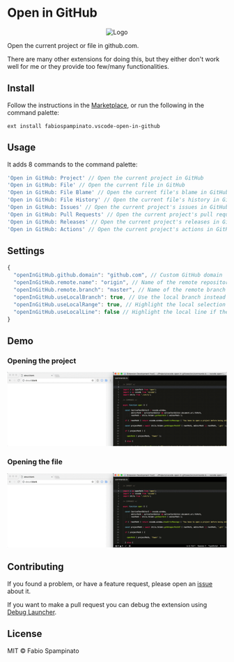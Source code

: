 # Open in GitHub

<p align="center">
  <img src="https://raw.githubusercontent.com/fabiospampinato/vscode-open-in-github/master/resources/logo.png" width="128" alt="Logo">
</p>

Open the current project or file in github.com.

There are many other extensions for doing this, but they either don't work well for me or they provide too few/many functionalities.

## Install

Follow the instructions in the [Marketplace](https://marketplace.visualstudio.com/items?itemName=fabiospampinato.vscode-open-in-github), or run the following in the command palette:

```shell
ext install fabiospampinato.vscode-open-in-github
```

## Usage

It adds 8 commands to the command palette:

```js
'Open in GitHub: Project' // Open the current project in GitHub
'Open in GitHub: File' // Open the current file in GitHub
'Open in GitHub: File Blame' // Open the current file's blame in GitHub
'Open in GitHub: File History' // Open the current file's history in GitHub
'Open in GitHub: Issues' // Open the current project's issues in GitHub
'Open in GitHub: Pull Requests' // Open the current project's pull requests in GitHub
'Open in GitHub: Releases' // Open the current project's releases in GitHub
'Open in GitHub: Actions' // Open the current project's actions in GitHub
```

## Settings

```js
{
  "openInGitHub.github.domain": "github.com", // Custom GitHub domain
  "openInGitHub.remote.name": "origin", // Name of the remote repository
  "openInGitHub.remote.branch": "master", // Name of the remote branch
  "openInGitHub.useLocalBranch": true, // Use the local branch instead of the fixed remote branch
  "openInGitHub.useLocalRange": true, // Highlight the local selection range, if there's one
  "openInGitHub.useLocalLine": false // Highlight the local line if there's no selection range
}
```

## Demo

### Opening the project

![Project](resources/demo/project.gif)

### Opening the file

![File](resources/demo/file.gif)

## Contributing

If you found a problem, or have a feature request, please open an [issue](https://github.com/fabiospampinato/vscode-open-in-github/issues) about it.

If you want to make a pull request you can debug the extension using [Debug Launcher](https://marketplace.visualstudio.com/items?itemName=fabiospampinato.vscode-debug-launcher).

## License

MIT © Fabio Spampinato
